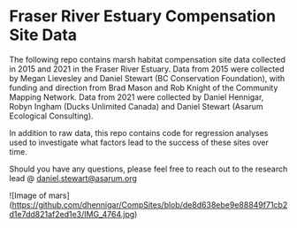 # Fraser River Estuary Compensation Site Data

The following repo contains marsh habitat compensation site data collected in 2015 and 2021 in the Fraser River Estuary. Data from 2015 were collected by Megan Lievesley and Daniel Stewart (BC Conservation Foundation), with funding and direction from Brad Mason and Rob Knight of the Community Mapping Network. Data from 2021 were collected by Daniel Hennigar, Robyn Ingham (Ducks Unlimited Canada) and Daniel Stewart (Asarum Ecological Consulting).

In addition to raw data, this repo contains code for regression analyses used to investigate what factors lead to the success of these sites over time. 

Should you have any questions, please feel free to reach out to the research lead @ daniel.stewart@asarum.org

![Image of mars]
(https://github.com/dhennigar/CompSites/blob/de8d638ebe9e88849f71cb2d1e7dd821af2ed1e3/IMG_4764.jpg)


